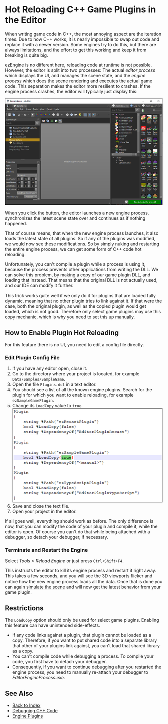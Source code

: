 # Hot Reloading C++ Game Plugins in the Editor

When writing game code in C++, the most annoying aspect are the iteration times. Due to how C++ works, it is nearly impossible to swap out code and replace it with a newer version. Some engines try to do this, but there are always limitations, and the effort to get this working and keep it from breaking is quite big.

ezEngine is no different here, reloading code at runtime is not possible. However, the editor is split into two processes: The actual *editor process* which displays the UI, and manages the scene state, and the *engine process* which does the scene rendering and executes the actual game code. This separation makes the editor more resilient to crashes. If the engine process crashes, the editor will typically just display this:

![Engine Process Crash](media/engine-crash.png)

When you click the button, the editor launches a new engine process, synchronizes the latest scene state over and continues as if nothing happened.

That of course means, that when the new engine process launches, it also loads the latest state of all plugins. So if any of the plugins was modified, we would now see these modifications. So by simply nuking and restarting the entire engine process, we can get some form of C++ code hot reloading.

Unfortunately, you can't compile a plugin while a process is using it, because the process prevents other applications from writing the DLL. We can solve this problem, by making a copy of our game plugin DLL, and loading that instead. That means that the original DLL is not actually used, and our IDE can modify it further.

This trick works quite well if we only do it for plugins that are loaded fully dynamic, meaning that no other plugin tries to link against it. If that were the case, both the original plugin, as well as the copied plugin would get loaded, which is not good. Therefore only select game plugins may use this copy mechanic, which is why you need to set this up manually.

## How to Enable Plugin Hot Reloading

For this feature there is no UI, you need to edit a config file directly.

### Edit Plugin Config File

1. If you have any editor open, close it.
1. Go to the directory where your project is located, for example `Data/Samples/SampleGame`.
1. Open the file `Plugins.ddl` in a text editor.
1. You should see a list of all the known engine plugins. Search for the plugin for which you want to enable reloading, for example `ezSampleGamePlugin`.
1. Change its `LoadCopy` value to `true`.
    ![Plugin Config](media/load-plugin-copy.png)
1. Save and close the text file.
1. Open your project in the editor.

If all goes well, everything should work as before. The only difference is now, that you can modify the code of your plugin and compile it, while the editor is open. Of course you can't do that while being attached with a debugger, so detach your debugger, if necessary.

### Terminate and Restart the Engine

Select *Tools > Reload Engine* or just press `Ctrl+Shift+F4`.

This instructs the editor to kill its engine process and restart it right away. This takes a few seconds, and you will see the 3D viewports flicker and notice how the new engine process loads all the data. Once that is done you can again [simulate the scene](../../editor/run-scene.md) and will now get the latest behavior from your game plugin.

## Restrictions

The `LoadCopy` option should only be used for select game plugins. Enabling this feature can have unintended side-effects.

* If any code links against a plugin, that plugin cannot be loaded as a copy. Therefore, if you want to put shared code into a separate library that other of your plugins link against, you can't load that shared library as a copy.
* You can't compile code while debugging a process. To compile your code, you first have to detach your debugger.
* Consequently, if you want to continue debugging after you restarted the engine process, you need to manually re-attach your debugger to *EditorEngineProcess.exe*.

## See Also

* [Back to Index](../../index.md)
* [Debugging C++ Code](../../debugging/debug-cpp.md)
* [Engine Plugins](engine-plugins.md)
